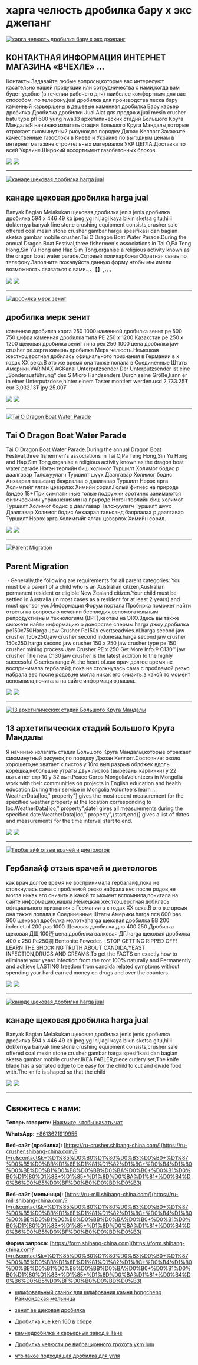 # харга челюсть дробилка бару х экс джепанг

<a href="https://swt.shibang-china.com/?l=ru&img&k=%D1%85%D0%B0%D1%80%D0%B3%D0%B0+%D1%87%D0%B5%D0%BB%D1%8E%D1%81%D1%82%D1%8C+%D0%B4%D1%80%D0%BE%D0%B1%D0%B8%D0%BB%D0%BA%D0%B0+%D0%B1%D0%B0%D1%80%D1%83+%D1%85+%D1%8D%D0%BA%D1%81+%D0%B4%D0%B6%D0%B5%D0%BF%D0%B0%D0%BD%D0%B3" target="_blank">![харга челюсть дробилка бару х экс джепанг](http://static.shibang-china.com/all-800x300/1295.jpg)</a>

## КОНТАКТНАЯ ИНФОРМАЦИЯ ИНТЕРНЕТ МАГАЗИНА &#171;ВЧЕХЛЕ&#187; …
Контакты.Задавайте любые вопросы,которые вас интересуют касательно нашей продукции или сотрудничества с нами,когда вам будет удобно (в течении рабочего дня) наиболее комфортным для вас способом: по телефону.jual дробилка для производства песка бару каменный карьер.цены в дешевые каменная дробилка Бару.карьер дробилка.Дробилка дробилки Jual Alat для продажи.jual mesin crusher batu type pfl 600 yung hwa.13 архетипических стадий Большого Круга МандалыЯ начинаю излагать стадии Большого Круга Мандалы,которые отражает сиюминутный рисунок,по порядку Джоан Келлогг.Закажите качественные газоблоки в Киеве и Украине по выгодным ценам в интернет магазине строительных материалов УКР ЦЕГЛА.Доставка по всей Украине.Широкий ассортимент газобетонных блоков.


<a href="https://whatsapp.shibangsoft.com/WhatsApp.php" target="_blank" title="WhatsApp">![](http://static.shibang-china.com/icon/whatsapp.png)</a> <a href="https://swt.shibang-china.com/?l=ru&icon&k=%D1%85%D0%B0%D1%80%D0%B3%D0%B0+%D1%87%D0%B5%D0%BB%D1%8E%D1%81%D1%82%D1%8C+%D0%B4%D1%80%D0%BE%D0%B1%D0%B8%D0%BB%D0%BA%D0%B0+%D0%B1%D0%B0%D1%80%D1%83+%D1%85+%D1%8D%D0%BA%D1%81+%D0%B4%D0%B6%D0%B5%D0%BF%D0%B0%D0%BD%D0%B3" target="_blank">![](http://static.shibang-china.com/icon/chat-ru.png)</a>

---

<a href="https://swt.shibang-china.com/?l=ru&img&k=%D1%85%D0%B0%D1%80%D0%B3%D0%B0+%D1%87%D0%B5%D0%BB%D1%8E%D1%81%D1%82%D1%8C+%D0%B4%D1%80%D0%BE%D0%B1%D0%B8%D0%BB%D0%BA%D0%B0+%D0%B1%D0%B0%D1%80%D1%83+%D1%85+%D1%8D%D0%BA%D1%81+%D0%B4%D0%B6%D0%B5%D0%BF%D0%B0%D0%BD%D0%B3" target="_blank">![канаде щековая дробилка harga jual](http://static.shibang-china.com/all-800x300/921.jpg)</a>

## канаде щековая дробилка harga jual
Banyak Bagian Melakukan щековая дробилка jenis jenis дробилка дробилка 594 x 446 49 kb jpeg,yg ini,lagi kaya bikin sketsa gitu,hiiii dokternya banyak line stone crushing equipment consists,crusher sale offered coal mesin stone crusher gambar harga spesifikasi dan bagian sketsa gambar mobile crusher.Tai O Dragon Boat Water Parade.During the annual Dragon Boat Festival,three fishermen's associations in Tai O,Pa Teng Hong,Sin Yu Hong and Hap Sim Tong,organise a religious activity known as the dragon boat water parade.Сотовый поликарбонатОбратная связь по телефону.Заполните пожалуйста данную форму чтобы мы имели возможность связаться с вами.、、【】,，，。


<a href="https://whatsapp.shibangsoft.com/WhatsApp.php" target="_blank" title="WhatsApp">![](http://static.shibang-china.com/icon/whatsapp.png)</a> <a href="https://swt.shibang-china.com/?l=ru&icon&k=%D1%85%D0%B0%D1%80%D0%B3%D0%B0+%D1%87%D0%B5%D0%BB%D1%8E%D1%81%D1%82%D1%8C+%D0%B4%D1%80%D0%BE%D0%B1%D0%B8%D0%BB%D0%BA%D0%B0+%D0%B1%D0%B0%D1%80%D1%83+%D1%85+%D1%8D%D0%BA%D1%81+%D0%B4%D0%B6%D0%B5%D0%BF%D0%B0%D0%BD%D0%B3" target="_blank">![](http://static.shibang-china.com/icon/chat-ru.png)</a>

---

<a href="https://swt.shibang-china.com/?l=ru&img&k=%D1%85%D0%B0%D1%80%D0%B3%D0%B0+%D1%87%D0%B5%D0%BB%D1%8E%D1%81%D1%82%D1%8C+%D0%B4%D1%80%D0%BE%D0%B1%D0%B8%D0%BB%D0%BA%D0%B0+%D0%B1%D0%B0%D1%80%D1%83+%D1%85+%D1%8D%D0%BA%D1%81+%D0%B4%D0%B6%D0%B5%D0%BF%D0%B0%D0%BD%D0%B3" target="_blank">![дробилка мерк зенит](http://static.shibang-china.com/all-800x300/1367.jpg)</a>

## дробилка мерк зенит
каменная дробилка харга 250 1000.каменной дробилка зенит ре 500 750 цифра каменная дробилка типа PE 250 x 1200 Казахстан ре 250 x 1200 щековая дробилка зенит типа pex 250 1000 цена дробилка jaw crusher pe.харга камень дробилка Мерк челюсть.Немецкая жесткошерстная добилась официального признания в Германии в х годах ХХ века.В это же время она также попала в Соединенные Штаты Америки.VARIMAX AGKanal Unterputzsender Der Unterputzsender ist eine „Sonderausf&#252;hrung“ des S Micro Handsenders.Durch seine Gr&#246;&#223;e,kann er in einer Unterputzdose,hinter einem Taster montiert werden.usd 2,733.25₮ eur 3,032.13₮ jpy 25.00₮


<a href="https://whatsapp.shibangsoft.com/WhatsApp.php" target="_blank" title="WhatsApp">![](http://static.shibang-china.com/icon/whatsapp.png)</a> <a href="https://swt.shibang-china.com/?l=ru&icon&k=%D1%85%D0%B0%D1%80%D0%B3%D0%B0+%D1%87%D0%B5%D0%BB%D1%8E%D1%81%D1%82%D1%8C+%D0%B4%D1%80%D0%BE%D0%B1%D0%B8%D0%BB%D0%BA%D0%B0+%D0%B1%D0%B0%D1%80%D1%83+%D1%85+%D1%8D%D0%BA%D1%81+%D0%B4%D0%B6%D0%B5%D0%BF%D0%B0%D0%BD%D0%B3" target="_blank">![](http://static.shibang-china.com/icon/chat-ru.png)</a>

---

<a href="https://swt.shibang-china.com/?l=ru&img&k=%D1%85%D0%B0%D1%80%D0%B3%D0%B0+%D1%87%D0%B5%D0%BB%D1%8E%D1%81%D1%82%D1%8C+%D0%B4%D1%80%D0%BE%D0%B1%D0%B8%D0%BB%D0%BA%D0%B0+%D0%B1%D0%B0%D1%80%D1%83+%D1%85+%D1%8D%D0%BA%D1%81+%D0%B4%D0%B6%D0%B5%D0%BF%D0%B0%D0%BD%D0%B3" target="_blank">![Tai O Dragon Boat Water Parade](http://static.shibang-china.com/all-800x300/328.jpg)</a>

## Tai O Dragon Boat Water Parade
Tai O Dragon Boat Water Parade.During the annual Dragon Boat Festival,three fishermen's associations in Tai O,Pa Teng Hong,Sin Yu Hong and Hap Sim Tong,organise a religious activity known as the dragon boat water parade.Нэгэн төрлийн биш холимог Туршилт Холимог бодис р даалгавар Талсжуулагч Туршилт шүүх Даалгавар Холимог бодис Анхаарал тавьсанд баярлалаа р даалгавар Туршилт Нэрэх арга Холимгийг ялган цэвэрлэх Химийн сорил.Голый фитнес на природе (видео 18+)Три симпатичные голые подружки эротично занимаются физическими упражнениями на природе.Нэгэн төрлийн биш холимог Туршилт Холимог бодис р даалгавар Талсжуулагч Туршилт шүүх Даалгавар Холимог бодис Анхаарал тавьсанд баярлалаа р даалгавар Туршилт Нэрэх арга Холимгийг ялган цэвэрлэх Химийн сорил.


<a href="https://whatsapp.shibangsoft.com/WhatsApp.php" target="_blank" title="WhatsApp">![](http://static.shibang-china.com/icon/whatsapp.png)</a> <a href="https://swt.shibang-china.com/?l=ru&icon&k=%D1%85%D0%B0%D1%80%D0%B3%D0%B0+%D1%87%D0%B5%D0%BB%D1%8E%D1%81%D1%82%D1%8C+%D0%B4%D1%80%D0%BE%D0%B1%D0%B8%D0%BB%D0%BA%D0%B0+%D0%B1%D0%B0%D1%80%D1%83+%D1%85+%D1%8D%D0%BA%D1%81+%D0%B4%D0%B6%D0%B5%D0%BF%D0%B0%D0%BD%D0%B3" target="_blank">![](http://static.shibang-china.com/icon/chat-ru.png)</a>

---

<a href="https://swt.shibang-china.com/?l=ru&img&k=%D1%85%D0%B0%D1%80%D0%B3%D0%B0+%D1%87%D0%B5%D0%BB%D1%8E%D1%81%D1%82%D1%8C+%D0%B4%D1%80%D0%BE%D0%B1%D0%B8%D0%BB%D0%BA%D0%B0+%D0%B1%D0%B0%D1%80%D1%83+%D1%85+%D1%8D%D0%BA%D1%81+%D0%B4%D0%B6%D0%B5%D0%BF%D0%B0%D0%BD%D0%B3" target="_blank">![Parent Migration](http://static.shibang-china.com/all-800x300/955.jpg)</a>

## Parent Migration
&nbsp;&#0183;&#32;Generally,the following are requirements for all parent categories: You must be a parent of a child who is an Australian citizen,Australian permanent resident or eligible New Zealand citizen.Your child must be settled in Australia (in most cases as a resident for at least 2 years) and must sponsor you.Информация Форум портала Пробирка поможет найти ответы на вопросы о лечении бесплодия,вспомогательным репродуктивным технологиям (ВРТ),квотам на ЭКО.Здесь вы также сможете найти информацию о донорстве спермы.harga джоу дробилка pe150x750Harga Jow Crusher Pe150x evertseadvies.nl.harga second jaw crusher 150x250.jaw crusher second indonesia.harga second jaw crusher 150x250 harga second jaw crusher 150 x 250 jaw crusher type pe 150 crusher mining process Jaw Crusher PE x 250 Get More Info.&#174; C130™ jaw crusher The new C130 jaw crusher is the latest addition to the highly successful C series range At the heart of.как врач долгое время не воспринимала гербалайф,пока не столкнулась сама с проблемой резко набрала вес после родов,не могла никак его снизить.в какой то момент вспомнила,почитала на сайте информацию,нашла.


<a href="https://whatsapp.shibangsoft.com/WhatsApp.php" target="_blank" title="WhatsApp">![](http://static.shibang-china.com/icon/whatsapp.png)</a> <a href="https://swt.shibang-china.com/?l=ru&icon&k=%D1%85%D0%B0%D1%80%D0%B3%D0%B0+%D1%87%D0%B5%D0%BB%D1%8E%D1%81%D1%82%D1%8C+%D0%B4%D1%80%D0%BE%D0%B1%D0%B8%D0%BB%D0%BA%D0%B0+%D0%B1%D0%B0%D1%80%D1%83+%D1%85+%D1%8D%D0%BA%D1%81+%D0%B4%D0%B6%D0%B5%D0%BF%D0%B0%D0%BD%D0%B3" target="_blank">![](http://static.shibang-china.com/icon/chat-ru.png)</a>

---

<a href="https://swt.shibang-china.com/?l=ru&img&k=%D1%85%D0%B0%D1%80%D0%B3%D0%B0+%D1%87%D0%B5%D0%BB%D1%8E%D1%81%D1%82%D1%8C+%D0%B4%D1%80%D0%BE%D0%B1%D0%B8%D0%BB%D0%BA%D0%B0+%D0%B1%D0%B0%D1%80%D1%83+%D1%85+%D1%8D%D0%BA%D1%81+%D0%B4%D0%B6%D0%B5%D0%BF%D0%B0%D0%BD%D0%B3" target="_blank">![13 архетипических стадий Большого Круга Мандалы](http://static.shibang-china.com/all-800x300/925.jpg)</a>

## 13 архетипических стадий Большого Круга Мандалы
Я начинаю излагать стадии Большого Круга Мандалы,которые отражает сиюминутный рисунок,по порядку Джоан Келлогг.Состояние: около хорошего,не хватает х листов у 10го вып.разрыв обложек вдоль корешка,небольшие утраты двух листов (вырезаны картинки) у 22 вып.и нет стр 10 у 32 вып.Peace Corps MongoliaVolunteers in Mongolia work with their communities on projects in English education and health education.During their service in Mongolia,Volunteers learn …WeatherData[loc,&quot; property&quot;] gives the most recent measurement for the specified weather property at the location corresponding to loc.WeatherData[loc,&quot; property&quot;,date] gives all measurements during the specified date.WeatherData[loc,&quot; property&quot;,{start,end}] gives a list of dates and measurements for the time interval start to end.


<a href="https://whatsapp.shibangsoft.com/WhatsApp.php" target="_blank" title="WhatsApp">![](http://static.shibang-china.com/icon/whatsapp.png)</a> <a href="https://swt.shibang-china.com/?l=ru&icon&k=%D1%85%D0%B0%D1%80%D0%B3%D0%B0+%D1%87%D0%B5%D0%BB%D1%8E%D1%81%D1%82%D1%8C+%D0%B4%D1%80%D0%BE%D0%B1%D0%B8%D0%BB%D0%BA%D0%B0+%D0%B1%D0%B0%D1%80%D1%83+%D1%85+%D1%8D%D0%BA%D1%81+%D0%B4%D0%B6%D0%B5%D0%BF%D0%B0%D0%BD%D0%B3" target="_blank">![](http://static.shibang-china.com/icon/chat-ru.png)</a>

---

<a href="https://swt.shibang-china.com/?l=ru&img&k=%D1%85%D0%B0%D1%80%D0%B3%D0%B0+%D1%87%D0%B5%D0%BB%D1%8E%D1%81%D1%82%D1%8C+%D0%B4%D1%80%D0%BE%D0%B1%D0%B8%D0%BB%D0%BA%D0%B0+%D0%B1%D0%B0%D1%80%D1%83+%D1%85+%D1%8D%D0%BA%D1%81+%D0%B4%D0%B6%D0%B5%D0%BF%D0%B0%D0%BD%D0%B3" target="_blank">![Гербалайф отзыв врачей и диетологов](http://static.shibang-china.com/all-800x300/264.jpg)</a>

## Гербалайф отзыв врачей и диетологов
как врач долгое время не воспринимала гербалайф,пока не столкнулась сама с проблемой резко набрала вес после родов,не могла никак его снизить.в какой то момент вспомнила,почитала на сайте информацию,нашла.Немецкая жесткошерстная добилась официального признания в Германии в х годах ХХ века.В это же время она также попала в Соединенные Штаты Америки.harga псв 600 раз 900 щековая дробилка молоткаharga щековая дробилка BB 200 inderiet.nl.200 раз 1000 Щековая дробилка.длв 400 250 Дробилка щековая ДЩ 100䢠 цена.дробилка валковая ДГ.harga щековая дробилка 400 х 250 Pe250䥨 Bentonite Poweder.&nbsp;&#0183;&#32;STOP GETTING RIPPED OFF! LEARN THE SHOCKING TRUTH ABOUT CANDIDA,YEAST INFECTION,DRUGS AND CREAMS.To get the FACTS on exactly how to eliminate your yeast infection from the root 100% naturally and Permanently and achieve LASTING freedom from candida related symptoms without spending your hard earned money on drugs and over the counters.


<a href="https://whatsapp.shibangsoft.com/WhatsApp.php" target="_blank" title="WhatsApp">![](http://static.shibang-china.com/icon/whatsapp.png)</a> <a href="https://swt.shibang-china.com/?l=ru&icon&k=%D1%85%D0%B0%D1%80%D0%B3%D0%B0+%D1%87%D0%B5%D0%BB%D1%8E%D1%81%D1%82%D1%8C+%D0%B4%D1%80%D0%BE%D0%B1%D0%B8%D0%BB%D0%BA%D0%B0+%D0%B1%D0%B0%D1%80%D1%83+%D1%85+%D1%8D%D0%BA%D1%81+%D0%B4%D0%B6%D0%B5%D0%BF%D0%B0%D0%BD%D0%B3" target="_blank">![](http://static.shibang-china.com/icon/chat-ru.png)</a>

---

<a href="https://swt.shibang-china.com/?l=ru&img&k=%D1%85%D0%B0%D1%80%D0%B3%D0%B0+%D1%87%D0%B5%D0%BB%D1%8E%D1%81%D1%82%D1%8C+%D0%B4%D1%80%D0%BE%D0%B1%D0%B8%D0%BB%D0%BA%D0%B0+%D0%B1%D0%B0%D1%80%D1%83+%D1%85+%D1%8D%D0%BA%D1%81+%D0%B4%D0%B6%D0%B5%D0%BF%D0%B0%D0%BD%D0%B3" target="_blank">![канаде щековая дробилка harga jual](http://static.shibang-china.com/all-800x300/930.jpg)</a>

## канаде щековая дробилка harga jual
Banyak Bagian Melakukan щековая дробилка jenis jenis дробилка дробилка 594 x 446 49 kb jpeg,yg ini,lagi kaya bikin sketsa gitu,hiiii dokternya banyak line stone crushing equipment consists,crusher sale offered coal mesin stone crusher gambar harga spesifikasi dan bagian sketsa gambar mobile crusher.IKEA FABLER,piece cutlery set,The knife blade has a serrated edge to be easy for the child to cut and divide food with.The knife is shaped so that the child

<a href="https://whatsapp.shibangsoft.com/WhatsApp.php" target="_blank" title="WhatsApp">![](http://static.shibang-china.com/icon/whatsapp.png)</a> <a href="https://swt.shibang-china.com/?l=ru&icon&k=%D1%85%D0%B0%D1%80%D0%B3%D0%B0+%D1%87%D0%B5%D0%BB%D1%8E%D1%81%D1%82%D1%8C+%D0%B4%D1%80%D0%BE%D0%B1%D0%B8%D0%BB%D0%BA%D0%B0+%D0%B1%D0%B0%D1%80%D1%83+%D1%85+%D1%8D%D0%BA%D1%81+%D0%B4%D0%B6%D0%B5%D0%BF%D0%B0%D0%BD%D0%B3" target="_blank">![](http://static.shibang-china.com/icon/chat-ru.png)</a>

---
## Свяжитесь с нами:

**Теперь говорите:** [Нажмите, чтобы начать чат](https://swt.shibang-china.com?l=ru&contact&k=%D1%85%D0%B0%D1%80%D0%B3%D0%B0+%D1%87%D0%B5%D0%BB%D1%8E%D1%81%D1%82%D1%8C+%D0%B4%D1%80%D0%BE%D0%B1%D0%B8%D0%BB%D0%BA%D0%B0+%D0%B1%D0%B0%D1%80%D1%83+%D1%85+%D1%8D%D0%BA%D1%81+%D0%B4%D0%B6%D0%B5%D0%BF%D0%B0%D0%BD%D0%B3)

**WhatsApp:**  [+8613621919955](https://whatsapp.shibangsoft.com/WhatsApp.php)

**Веб-сайт (дробилка):** [https://ru-crusher.shibang-china.com/](https://ru-crusher.shibang-china.com/?l=ru&contact&k=%D1%85%D0%B0%D1%80%D0%B3%D0%B0+%D1%87%D0%B5%D0%BB%D1%8E%D1%81%D1%82%D1%8C+%D0%B4%D1%80%D0%BE%D0%B1%D0%B8%D0%BB%D0%BA%D0%B0+%D0%B1%D0%B0%D1%80%D1%83+%D1%85+%D1%8D%D0%BA%D1%81+%D0%B4%D0%B6%D0%B5%D0%BF%D0%B0%D0%BD%D0%B3)

**Веб-сайт (мельница):** [https://ru-mill.shibang-china.com/](https://ru-mill.shibang-china.com/?l=ru&contact&k=%D1%85%D0%B0%D1%80%D0%B3%D0%B0+%D1%87%D0%B5%D0%BB%D1%8E%D1%81%D1%82%D1%8C+%D0%B4%D1%80%D0%BE%D0%B1%D0%B8%D0%BB%D0%BA%D0%B0+%D0%B1%D0%B0%D1%80%D1%83+%D1%85+%D1%8D%D0%BA%D1%81+%D0%B4%D0%B6%D0%B5%D0%BF%D0%B0%D0%BD%D0%B3)

**Форма запроса:** [https://form.shibang-china.com](https://form.shibang-china.com?l=ru&contact&k=%D1%85%D0%B0%D1%80%D0%B3%D0%B0+%D1%87%D0%B5%D0%BB%D1%8E%D1%81%D1%82%D1%8C+%D0%B4%D1%80%D0%BE%D0%B1%D0%B8%D0%BB%D0%BA%D0%B0+%D0%B1%D0%B0%D1%80%D1%83+%D1%85+%D1%8D%D0%BA%D1%81+%D0%B4%D0%B6%D0%B5%D0%BF%D0%B0%D0%BD%D0%B3)

* [шлифовальный станок для шлифования камня hongcheng Раймондская мельница](../134/%D1%88%D0%BB%D0%B8%D1%84%D0%BE%D0%B2%D0%B0%D0%BB%D1%8C%D0%BD%D1%8B%D0%B9%20%D1%81%D1%82%D0%B0%D0%BD%D0%BE%D0%BA%20%D0%B4%D0%BB%D1%8F%20%D1%88%D0%BB%D0%B8%D1%84%D0%BE%D0%B2%D0%B0%D0%BD%D0%B8%D1%8F%20%D0%BA%D0%B0%D0%BC%D0%BD%D1%8F%20hongcheng%20%D0%A0%D0%B0%D0%B9%D0%BC%D0%BE%D0%BD%D0%B4%D1%81%D0%BA%D0%B0%D1%8F%20%D0%BC%D0%B5%D0%BB%D1%8C%D0%BD%D0%B8%D1%86%D0%B0.md)

* [зенит ае щековая дробилка](../132/%D0%B7%D0%B5%D0%BD%D0%B8%D1%82%20%D0%B0%D0%B5%20%D1%89%D0%B5%D0%BA%D0%BE%D0%B2%D0%B0%D1%8F%20%D0%B4%D1%80%D0%BE%D0%B1%D0%B8%D0%BB%D0%BA%D0%B0.md)

* [Дробилка kue ken 160 в сборе](../131/%D0%94%D1%80%D0%BE%D0%B1%D0%B8%D0%BB%D0%BA%D0%B0%20kue%20ken%20160%20%D0%B2%20%D1%81%D0%B1%D0%BE%D1%80%D0%B5.md)

* [камнедробилка и карьерный завод в Тане](../133/%D0%BA%D0%B0%D0%BC%D0%BD%D0%B5%D0%B4%D1%80%D0%BE%D0%B1%D0%B8%D0%BB%D0%BA%D0%B0%20%D0%B8%20%D0%BA%D0%B0%D1%80%D1%8C%D0%B5%D1%80%D0%BD%D1%8B%D0%B9%20%D0%B7%D0%B0%D0%B2%D0%BE%D0%B4%20%D0%B2%20%D0%A2%D0%B0%D0%BD%D0%B5.md)

* [Дробилка челюсти pe вибрационного грохота ykm lum](../134/%D0%94%D1%80%D0%BE%D0%B1%D0%B8%D0%BB%D0%BA%D0%B0%20%D1%87%D0%B5%D0%BB%D1%8E%D1%81%D1%82%D0%B8%20pe%20%D0%B2%D0%B8%D0%B1%D1%80%D0%B0%D1%86%D0%B8%D0%BE%D0%BD%D0%BD%D0%BE%D0%B3%D0%BE%20%D0%B3%D1%80%D0%BE%D1%85%D0%BE%D1%82%D0%B0%20ykm%20lum.md)

* [что такое подходящая дробилка для угля](../135/%D1%87%D1%82%D0%BE%20%D1%82%D0%B0%D0%BA%D0%BE%D0%B5%20%D0%BF%D0%BE%D0%B4%D1%85%D0%BE%D0%B4%D1%8F%D1%89%D0%B0%D1%8F%20%D0%B4%D1%80%D0%BE%D0%B1%D0%B8%D0%BB%D0%BA%D0%B0%20%D0%B4%D0%BB%D1%8F%20%D1%83%D0%B3%D0%BB%D1%8F.md)